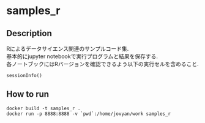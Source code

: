 # samples_r

## Description

Rによるデータサイエンス関連のサンプルコード集.  
基本的にjupyter notebookで実行プログラムと結果を保存する.  
各ノートブックにはRバージョンを確認できるよう以下の実行セルを含めること.

```
sessionInfo()
```

## How to run

```
docker build -t samples_r .
docker run -p 8888:8888 -v `pwd`:/home/jovyan/work samples_r
```
